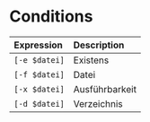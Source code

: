 # Conditions

| Expression | Description |
| :--- | :--- |
| `[-e $datei]` | Existens |
| `[-f $datei]` | Datei |
| `[-x $datei]` | Ausführbarkeit |
| `[-d $datei]` | Verzeichnis |

